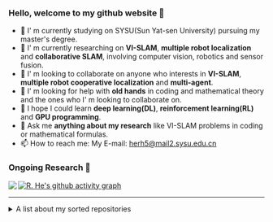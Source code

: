 ### Hello, welcome to my github website  👋

- 🏫 I' m currently studying on SYSU(Sun Yat-sen University) pursuing my master's degree.
- 🌱 I' m currently researching on **VI-SLAM**, **multiple robot localization** and **collaborative SLAM**, involving computer vision, robotics and sensor fusion.
- 👯 I' m looking to collaborate on anyone who interests in **VI-SLAM**, **multiple robot cooperative localization** and **multi-agent**.
- 🤝 I' m looking for help with **old hands** in coding and mathematical theory and the ones who I' m looking to collaborate on.
- 🤔 I hope I could learn **deep learning(DL)**, **reinforcement learning(RL)** and **GPU programming**.
- 💬 Ask me **anything about my research** like VI-SLAM problems in coding or mathematical formulas.
- 📫 How to reach me: My E-mail: <a href="mailto:herh5@mail2.sysu.edu.cn"> herh5@mail2.sysu.edu.cn </a>

### Ongoing Research 🏃
<a href="https://github.com/RonghaiHe/Kimera-Multi">
  <img align="left" src="https://github-readme-stats.vercel.app/api/pin/?username=RonghaiHe&repo=Kimera-Multi&show_owner=true&theme=dracula" />
</a>

<!--### About my Github status
<div align="left"><table>

<tr><td align="center" width="65%">
    
[![Ronghai He's github stats](https://github-readme-stats.vercel.app/api?username=RonghaiHe&count_private=true&show_icons=true&include_all_commits=true&theme=github_dark_dimmed)](https://github.com/RonghaiHe/github-readme-stats)

</td><td align="center" width="35%">

[![Top Langs](https://github-readme-stats.vercel.app/api/top-langs/?username=RonghaiHe&layout=compact&langs_count=6&theme=github_dark_dimmed)](https://github.com/RonghaiHe/github-readme-stats)
</td></tr>
</table></div>-->

[![R. He's github activity graph](https://github-readme-activity-graph.vercel.app/graph?username=RonghaiHe&theme=dracula)](https://github.com/ashutosh00710/github-readme-activity-graph)

---
<details>
  <summary> A list about my sorted repositories </summary>

### My sorted repositories 
#### My Project
##### Research
* [RobustCL](https://github.com/RonghaiHe/RobustCL): A repository corresponding to my paper: *Robust Cooperative Localization with Failed Communication and Biased Measurements*;
* [Kimera-Multi](https://github.com/RonghaiHe/Kimera-Multi): A repository corresponding to my ongoing research based on the research from [MIT-SPARK](https://github.com/MIT-SPARK);
* [nlink_parser](https://github.com/RonghaiHe/nlink_parser): A repository about multi-UWB, forked from [nooploop](https://github.com/nooploop-dev);

##### Fun
* [RonghaiHe](https://github.com/RonghaiHe/RonghaiHe): Repository of my own github profile;

#### Note
* [Notes_cpp_project](https://github.com/RonghaiHe/Notes_cpp_project): Some notes from awesome cpp projects;
* [intall_app_in_ubuntu_tutorial](https://github.com/RonghaiHe/intall_app_in_ubuntu_tutorial): Some frequent application installation tutorial in ubuntu;

#### Other Forked Repositories
##### For research
* [ORB_SLAM3](https://github.com/RonghaiHe/ORB_SLAM3): A famous SLAM repository from [UZ-SLAMLab](https://github.com/UZ-SLAMLab);
* [Kimera-VIO](https://github.com/RonghaiHe/Kimera-VIO): A famous SLAM repository from [MIT-SPARK](https://github.com/MIT-SPARK);
* [D2SLAM](https://github.com/RonghaiHe/D2SLAM): A famous CSLAM repository from [HKUST Aerial Robotics Group](https://github.com/HKUST-Aerial-Robotics);
* [multirobot_localization_tsangkai_utias](https://github.com/multirobot_localization_tsangkai_utias): A CL repository from a Ph.D. [tsangkai](https://github.com/tsangkai) to run UTIAS dataset;
* [multirobot_localization_tsangkai](https://github.com/multirobot_localization_tsangkai): A CL repository from a Ph.D. [tsangkai](https://github.com/tsangkai);

##### For Pull Request
* [Kimera-Distributed](https://github.com/RonghaiHe/Kimera-Distributed): Fix path names in RViz;
* [Kimera-Multi-LCD](https://github.com/RonghaiHe/Kimera-Multi-LCD): Fix order of make;
* [LaTeX_OCR_PRO](https://github.com/RonghaiHe/LaTeX_OCR_PRO): Fix codes for latest version; 

##### For fun
* [ctrip_spider_frame](https://github.com/RonghaiHe/ctrip_spider_frame): Try collecting infomation from crawler
</details>
